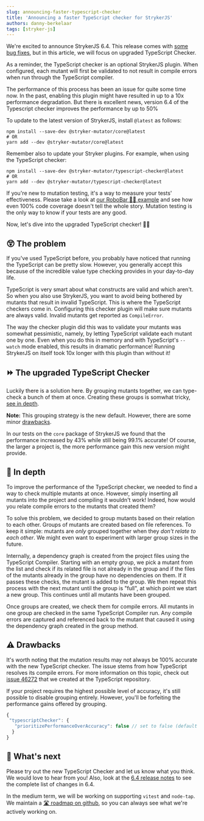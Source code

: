 ```yaml
---
slug: announcing-faster-typescript-checker
title: 'Announcing a faster TypeScript checker for StrykerJS'
authors: danny-berkelaar
tags: [stryker-js]
---
```


We're excited to announce StrykerJS 6.4. This release comes with [some bug fixes](https://github.com/stryker-mutator/stryker-js/releases/tag/v6.4.0), but in this article, we will focus on upgraded TypeScript Checker.	 
 
As a reminder, the TypeScript checker is an optional StrykerJS plugin. When configured, each mutant will first be validated to not result in compile errors when run through the TypeScript compiler.

The performance of this process has been an issue for quite some time now. In the past, enabling this plugin might have resulted in up to a 10x performance degradation. But there is excellent news, version 6.4 of the Typescript checker improves the performance by up to 50% 

 <!-- truncate -->	 

To update to the latest version of StrykerJS, install `@latest` as follows:	 

 ```shell	 
 npm install --save-dev @stryker-mutator/core@latest	 
 # OR	 
 yarn add --dev @stryker-mutator/core@latest	 
 ```	 

Remember also to update your Stryker plugins. For example, when using the TypeScript checker:

```shell	 
npm install --save-dev @stryker-mutator/typescript-checker@latest	 
# OR	 
yarn add --dev @stryker-mutator/typescript-checker@latest	 
```	 

If you're new to mutation testing, it's a way to measure your tests' effectiveness. Please take a look at [our RoboBar 🤖🍷 example](https://stryker-mutator.io/example) and see how even 100% code coverage doesn't tell the whole story. Mutation testing is the only way to know if your tests are any good.	 

Now, let's dive into the upgraded TypeScript checker! 🏊‍♂️	 
 
## 😲 The problem

If you've used TypeScript before, you probably have noticed that running the TypeScript can  be pretty slow. However, you generally accept this because of the incredible value type checking provides in your day-to-day life. 

TypeScript is very smart about what constructs are valid and which aren't. So when you also use StrykerJS, you want to avoid being bothered by mutants that result in invalid TypeScript. This is where the TypeScript checkers come in. Configuring this checker plugin will make sure mutants are always valid. Invalid mutants get reported as `CompileError`. 

The way the checker plugin did this was to validate your mutants was somewhat pessimistic, namely, by letting TypeScript validate each mutant one by one. Even when you do this in memory and with TypeScript's `--watch` mode enabled, this results in dramatic performance! Running StrykerJS on itself took 10x longer with this plugin than without it!

## ⏩ The upgraded TypeScript Checker	 

Luckily there is a solution here. By grouping mutants together, we can type-check a bunch of them at once. Creating these groups is somwhat tricky, [see in depth](#🔎-in-depth).	 
 
 **Note:** This grouping strategy is the new default. However, there are some minor [drawbacks](#⚠-drawbacks).	 

In our tests on the `core` package of StrykerJS we found that the performance increased by 43% while still being 99.1% accurate! Of course, the larger a project is, the more performance gain this new version might provide.

## 🔎 In depth	 

To improve the performance of the TypeScript checker, we needed to find a way to check multiple mutants at once. However, simply inserting all mutants into the project and compiling it wouldn't work! Indeed, how would you relate compile errors to the mutants that created them? 

To solve this problem, we decided to group mutants based on their relation to each other. Groups of mutants are created based on file references. To keep it simple: mutants are _only_ grouped together when they _don't relate to each other_. We might even want to experiment with larger group sizes in the future.

Internally, a dependency graph is created from the project files using the TypeScript Compiler. Starting with an empty group, we pick a mutant from the list and check if its related file is not already in the group and if the files of the mutants already in the group have no dependencies on them. If it passes these checks, the mutant is added to the group. We then repeat this process with the next mutant until the group is "full", at which point we start a new group. This continues until all mutants have been grouped.

Once groups are created, we check them for compile errors. All mutants in one group are checked in the same TypeScript Compiler run. Any compile errors are captured and referenced back to the mutant that caused it using the dependency graph created in the group method.	

## ⚠ Drawbacks	 

It's worth noting that the mutation results may not always be 100% accurate with the new TypeScript checker. The issue stems from how TypeScript resolves its compile errors. For more information on this topic, check out [issue 46272](https://github.com/microsoft/TypeScript/issues/46272) that we created at the TypeScript repository.	 

If your project requires the highest possible level of accuracy, it's still possible to disable grouping entirely. However, you'll be forfeiting the performance gains offered by grouping.	 

 ```js
 {	 
  "typescriptChecker": {	 
    "prioritizePerformanceOverAccuracy": false // set to false (default true)
   }	
 }
 ```	 

 ## 🔮 What's next	 

Please try out the new TypeScript Checker and let us know what you think. We would love to hear from you! Also, look at the [6.4 release notes](https://github.com/stryker-mutator/stryker-js/releases/tag/v6.4.0) to see the complete list of changes in 6.4.	 

In the medium term, we will be working on supporting `vitest` and `node-tap`. We maintain a [🛣 roadmap on github](https://github.com/stryker-mutator/stryker-js/wiki/Roadmap), so you can always see what we're actively working on.
